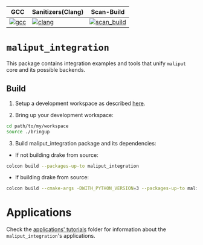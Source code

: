| GCC | Sanitizers(Clang) | Scan-Build |
| --------- | --------- | -------- |
|[![gcc](https://github.com/ToyotaResearchInstitute/maliput_integration/actions/workflows/build.yml/badge.svg)](https://github.com/ToyotaResearchInstitute/maliput_integration/actions/workflows/build.yml) | [![clang](https://github.com/ToyotaResearchInstitute/maliput_integration/actions/workflows/sanitizers.yml/badge.svg)](https://github.com/ToyotaResearchInstitute/maliput_integration/actions/workflows/sanitizers.yml) | [![scan_build](https://github.com/ToyotaResearchInstitute/maliput_integration/actions/workflows/scan_build.yml/badge.svg)](https://github.com/ToyotaResearchInstitute/maliput_integration/actions/workflows/scan_build.yml) |


# `maliput_integration`

This package contains integration examples and tools that unify `maliput` core
and its possible backends.

## Build

1. Setup a development workspace as described [here](https://github.com/ToyotaResearchInstitute/maliput_documentation/blob/main/docs/installation_quickstart.rst).

2. Bring up your development workspace:

```sh
cd path/to/my/workspace
source ./bringup
```

3. Build maliput_integration package and its dependencies:

  - If not building drake from source:

   ```sh
   colcon build --packages-up-to maliput_integration
   ```

  - If building drake from source:

   ```sh
   colcon build --cmake-args -DWITH_PYTHON_VERSION=3 --packages-up-to maliput_integration
   ```

# Applications

Check the [applications' tutorials](tutorials) folder for information about the `maliput_integration`'s applications.
